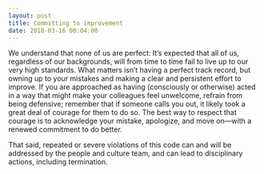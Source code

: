 ```yaml
---
layout: post
title: Committing to improvement
date: 2018-03-16 00:04:00
---
```


We understand that none of us are perfect: It’s expected that all of us, regardless of our backgrounds, will from time to time fail to live up to our very high standards. What matters isn’t having a perfect track record, but owning up to your mistakes and making a clear and persistent effort to improve. If you are approached as having (consciously or otherwise) acted in a way that might make your colleagues feel unwelcome, refrain from being defensive; remember that if someone calls you out, it likely took a great deal of courage for them to do so. The best way to respect that courage is to acknowledge your mistake, apologize, and move on—with a renewed commitment to do better.

That said, repeated or severe violations of this code can and will be addressed by the people and culture team, and can lead to disciplinary actions, including termination.
